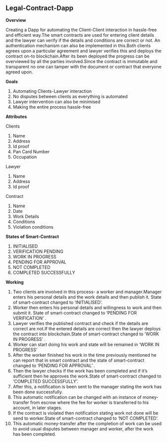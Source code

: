 ﻿

## Legal-Contract-Dapp



**Overview**

Creating a Dapp for automating the Client-Client interaction in hassle-free and efficient way.The smart contracts are used for entering client details and the lawyer can verify if the details and conditions are correct or not. An authentication mechanism can also be implemented in this.Both clients agrees upon a particular agreement and lawyer verifies this and deploys the contract on-to blockchain.After its been deployed the progress can be overviewed by all the parties involved.Since the contract is immutable and transparent no one can tamper with the document or contract that everyone agreed upon.

 **Goals**
 
1. Automating Clients-Lawyer interaction
2. No disputes between clients as everything is automated
3. Lawyer intervention can also be minimised
4. Making the entire process hassle-free

**Attributes**

Clients
1. Name
2. Address
3. Id proof
4. Pan Card Number
5. Occupation

Lawyer
1. Name
2. Address
3. Id proof

Contract
1. Name
2. Date
3. Work Details
4. Conditions
5. Violation conditions

**States of Smart-Contract**

1. INITIALISED
2. VERIFICATION PENDING
3. WORK IN PROGRESS
4. PENDING FOR APPROVAL
5. NOT COMPLETED
6. COMPLETED SUCCESSFULLY

**Working**
 
1. Two clients are involved in this process- a worker and manager.Manager enters his personal details and the work details and then publish it. State of smart-contract changed to ‘INITIALISED’.
2. Worker then enters his personal details and willingness to work and then submit it. State of smart-contract changed to ‘PENDING FOR VERIFICATION’ .
3. Lawyer verifies the published contract and check if the details are correct are not.If the entered details are correct then the lawyer deploys the contract into blockchain.State of smart-contract changed to ‘WORK IN PROGRESS’ .
4. Worker can start doing his work and state will be remained in ‘WORK IN PROGRESS’
5. After the worker finished his work in the time previously mentioned he can report that in smart contract and the state of smart-contract changed to ‘PENDING FOR APPROVAL’ .
6. Then the lawyer checks if the work has been completed and if it’s sufficient then he approves the work.State of smart-contract changed to ‘COMPLETED SUCCESSFULLY’.
7. After this, a notification is been sent to the manager stating the work has been done successfully.
8. This automatic notification can be changed with an instance of money-transfer from escrow where the fee for worker is transferred to his account, in later stages.
9. If the contract is violated then notification stating work not done will be send to worker.State of smart-contract changed to ‘NOT COMPLETED’.
10. This automatic money-transfer after the completion of work can be used to avoid usual disputes between manager and worker, after the work has been completed.

 
#
